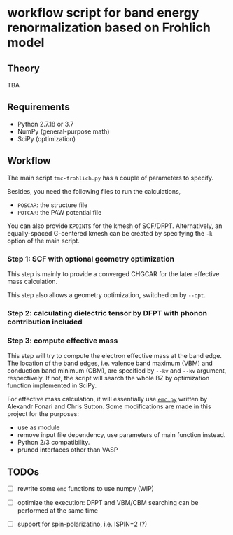 # workflow script for band energy renormalization based on Frohlich model

## Theory

TBA

## Requirements

- Python 2.7.18 or 3.7
- NumPy (general-purpose math)
- SciPy (optimization)

## Workflow

The main script `tmc-frohlich.py` has a couple of parameters to specify.

Besides, you need the following files to run the calculations,

- `POSCAR`: the structure file
- `POTCAR`: the PAW potential file

You can also provide `KPOINTS` for the kmesh of SCF/DFPT.
Alternatively, an equally-spaced G-centered kmesh can be created by
specifying the `-k` option of the main script.

### Step 1: SCF with optional geometry optimization

This step is mainly to provide a converged CHGCAR for the later effective mass calculation.

This step also allows a geometry optimization, switched on by `--opt`.

### Step 2: calculating dielectric tensor by DFPT with phonon contribution included

### Step 3: compute effective mass

This step will try to compute the electron effective mass at the band edge.
The location of the band edges, i.e. valence band maximum (VBM) and conduction band minimum (CBM),
are specified by `--kv` and `--kv` argument, respectively.
If not, the script will search the whole BZ by optimization function implemented in SciPy.

For effective mass calculation, it will essentially use [`emc.py`](https://github.com/afonari/emc)
written by Alexandr Fonari and Chris Sutton.
Some modifications are made in this project for the purposes:

- use as module
- remove input file dependency, use parameters of main function instead.
- Python 2/3 compatibility.
- pruned interfaces other than VASP

## TODOs

- [ ] rewrite some `emc` functions to use numpy (WIP)
- [ ] optimize the execution: DFPT and VBM/CBM searching can be performed at the same time
- [ ] support for spin-polarizatino, i.e. ISPIN=2 (?)

